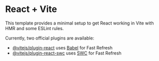 # React + Vite

This template provides a minimal setup to get React working in Vite with HMR and some ESLint rules.

Currently, two official plugins are available:

- [@vitejs/plugin-react](https://github.com/vitejs/vite-plugin-react/blob/main/packages/plugin-react/README.md) uses [Babel](https://babeljs.io/) for Fast Refresh
- [@vitejs/plugin-react-swc](https://github.com/vitejs/vite-plugin-react-swc) uses [SWC](https://swc.rs/) for Fast Refresh



<!-- Welcome to [Your Church Name]

Bringing Faith, Hope, and Love to Our Community

About Us

At [Your Church Name], we believe in the power of faith to transform lives and bring hope to our community. Our church is a place where everyone is welcome, regardless of where you are in your spiritual journey. We are a family of believers who come together to worship, serve, and grow in our relationship with God.

Our Mission

Our mission is to glorify God by making disciples of Jesus Christ who are rooted in the Word, devoted to prayer, and committed to loving our neighbors as ourselves. We aim to be a light in our community, sharing the love of Christ through acts of service, outreach, and fellowship.

Join Us for Worship

We gather every Sunday to worship together, hear the Word of God, and be encouraged in our faith. Our services are a blend of traditional and contemporary styles, designed to connect with people of all ages. Whether you're new to church or a lifelong believer, you'll find a welcoming and uplifting atmosphere at [Your Church Name].

Sunday Worship Service: 10:00 AM
Wednesday Prayer Meeting: 7:00 PM
Connect with Us

We offer a variety of programs and ministries to help you grow in your faith and connect with others in our church family. From children's ministry and youth groups to small groups and Bible studies, there’s something for everyone.

Children’s Ministry: Sundays at 10:00 AM
Youth Group: Wednesdays at 7:00 PM
Small Groups: Various times and locations
Bible Study: Thursdays at 7:00 PM
Get Involved

There are many ways to get involved at [Your Church Name]. Whether you're looking to serve in a ministry, participate in a mission trip, or join a small group, we have opportunities for you to use your gifts and make a difference. We encourage you to explore how you can be a part of what God is doing here.

Contact Us

We would love to hear from you! If you have any questions, need prayer, or want to learn more about our church, please don't hesitate to reach out.

Phone: [Your Phone Number]
Email: [Your Email Address]
Address: [Your Church Address]
Stay Connected

Follow us on social media to stay up-to-date on the latest news, events, and inspirational content from [Your Church Name].

Facebook: [Your Facebook Link]
Instagram: [Your Instagram Link]
YouTube: [Your YouTube Link]
Support Our Mission

Your generosity helps us continue our mission of bringing faith, hope, and love to our community. If you feel led to support our ministry, you can give online or during our services. Thank you for partnering with us!

Give Online: [Your Giving Link]
[Your Church Name]
Bringing Faith, Hope, and Love to Our Community -->
